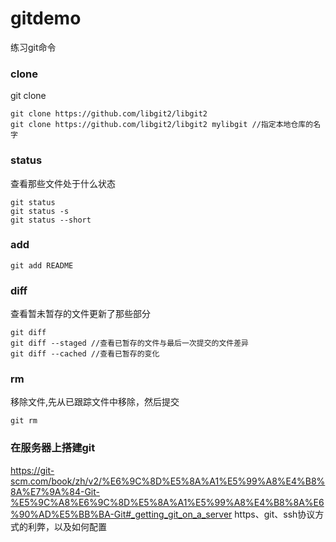 # gitdemo
练习git命令

### clone 
git clone <url>
```
git clone https://github.com/libgit2/libgit2
git clone https://github.com/libgit2/libgit2 mylibgit //指定本地仓库的名字
```
### status
查看那些文件处于什么状态
```
git status
git status -s
git status --short
```

### add
```
git add README
```

### diff
查看暂未暂存的文件更新了那些部分
```
git diff
git diff --staged //查看已暂存的文件与最后一次提交的文件差异
git diff --cached //查看已暂存的变化
```
### rm
移除文件,先从已跟踪文件中移除，然后提交
```
git rm
```

### 在服务器上搭建git
https://git-scm.com/book/zh/v2/%E6%9C%8D%E5%8A%A1%E5%99%A8%E4%B8%8A%E7%9A%84-Git-%E5%9C%A8%E6%9C%8D%E5%8A%A1%E5%99%A8%E4%B8%8A%E6%90%AD%E5%BB%BA-Git#_getting_git_on_a_server
https、git、ssh协议方式的利弊，以及如何配置